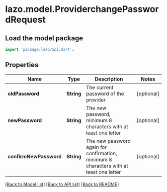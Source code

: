# lazo.model.ProviderchangePasswordRequest

## Load the model package
```dart
import 'package:lazo/api.dart';
```

## Properties
Name | Type | Description | Notes
------------ | ------------- | ------------- | -------------
**oldPassword** | **String** | The current password of the provider | [optional] 
**newPassword** | **String** | The new password, minimum 8 characters with at least one letter | [optional] 
**confirmNewPassword** | **String** | The new password again for confirmation, minimum 8 characters with at least one letter | [optional] 

[[Back to Model list]](../README.md#documentation-for-models) [[Back to API list]](../README.md#documentation-for-api-endpoints) [[Back to README]](../README.md)


